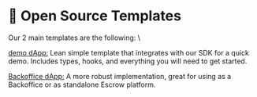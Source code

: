 # 🕍 Open Source Templates

Our 2 main templates are the following: \


[demo dApp:](demo-overview/) Lean simple template that integrates with our SDK for a quick demo. Includes types, hooks, and everything you will need to get started.

[Backoffice dApp:](dapp-overview/) A more robust implementation, great for using as a Backoffice or as standalone Escrow platform.&#x20;

